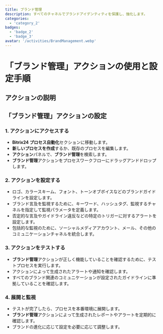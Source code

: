 ```yaml
---
title: ブランド管理
description: すべてのチャネルでブランドアイデンティティを保護し、強化します。
categories: 
  - 'category_2'
badges: 
  - 'badge_2'
  - 'badge_3'
avatar: '/activities/BrandManagement.webp'
---
```

# 「ブランド管理」アクションの使用と設定手順

## アクションの説明

## **「ブランド管理」アクションの設定**

### 1. アクションにアクセスする
- **Bitrix24 プロセス自動化**セクションに移動します。
- **新しいプロセスを作成**するか、既存のプロセスを編集します。
- **アクション**パネルで、**ブランド管理**を検索します。
- **ブランド管理**アクションをプロセスワークフローにドラッグアンドドロップします。

### 2. アクションを設定する
- ロゴ、カラースキーム、フォント、トーンオブボイスなどのブランドガイドラインを設定します。
- ブランド言及を監視するために、キーワード、ハッシュタグ、監視するチャネルを指定して監視パラメータを定義します。
- 否定的な言及やガイドライン違反などの特定のトリガーに対するアラートを設定します。
- 包括的な監視のために、ソーシャルメディアアカウント、メール、その他のコミュニケーションチャネルを統合します。

### 3. アクションをテストする
- **ブランド管理**アクションが正しく機能していることを確認するために、テストプロセスを実行します。
- アクションによって生成されたアラートや通知を確認します。
- すべてのブランド関連のコミュニケーションが設定されたガイドラインに準拠していることを確認します。

### 4. 展開と監視
- テストが完了したら、プロセスを本番環境に展開します。
- **ブランド管理**アクションによって生成されたレポートやアラートを定期的に確認します。
- ブランドの進化に応じて設定を必要に応じて調整します。